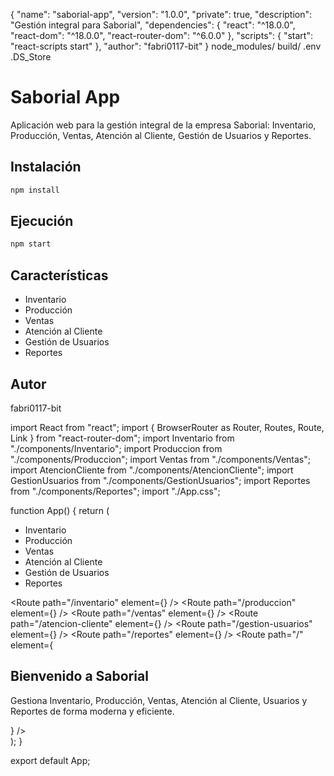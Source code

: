 {
  "name": "saborial-app",
  "version": "1.0.0",
  "private": true,
  "description": "Gestión integral para Saborial",
  "dependencies": {
    "react": "^18.0.0",
    "react-dom": "^18.0.0",
    "react-router-dom": "^6.0.0"
  },
  "scripts": {
    "start": "react-scripts start"
  },
  "author": "fabri0117-bit"
}
node_modules/
build/
.env
.DS_Store
# Saborial App

Aplicación web para la gestión integral de la empresa Saborial: Inventario, Producción, Ventas, Atención al Cliente, Gestión de Usuarios y Reportes.

## Instalación

```bash
npm install
```

## Ejecución

```bash
npm start
```

## Características

- Inventario
- Producción
- Ventas
- Atención al Cliente
- Gestión de Usuarios
- Reportes

## Autor

fabri0117-bit

<!DOCTYPE html>
<html lang="es">
  <head>
    <meta charset="UTF-8" />
    <link rel="icon" href="%PUBLIC_URL%/favicon.ico" />
    <meta name="viewport" content="width=device-width, initial-scale=1.0" />
    <title>Saborial App</title>
  </head>
  <body>
    <div id="root"></div>
  </body>
</html>
import React from "react";
import { BrowserRouter as Router, Routes, Route, Link } from "react-router-dom";
import Inventario from "./components/Inventario";
import Produccion from "./components/Produccion";
import Ventas from "./components/Ventas";
import AtencionCliente from "./components/AtencionCliente";
import GestionUsuarios from "./components/GestionUsuarios";
import Reportes from "./components/Reportes";
import "./App.css";

function App() {
  return (
    <Router>
      <div>
        <nav>
          <ul>
            <li><Link to="/inventario">Inventario</Link></li>
            <li><Link to="/produccion">Producción</Link></li>
            <li><Link to="/ventas">Ventas</Link></li>
            <li><Link to="/atencion-cliente">Atención al Cliente</Link></li>
            <li><Link to="/gestion-usuarios">Gestión de Usuarios</Link></li>
            <li><Link to="/reportes">Reportes</Link></li>
          </ul>
        </nav>
        <Routes>
          <Route path="/inventario" element={<Inventario />} />
          <Route path="/produccion" element={<Produccion />} />
          <Route path="/ventas" element={<Ventas />} />
          <Route path="/atencion-cliente" element={<AtencionCliente />} />
          <Route path="/gestion-usuarios" element={<GestionUsuarios />} />
          <Route path="/reportes" element={<Reportes />} />
          <Route path="/" element={
            <div className="container">
              <h2>Bienvenido a Saborial</h2>
              <p>
                Gestiona Inventario, Producción, Ventas, Atención al Cliente, Usuarios y Reportes de forma moderna y eficiente.
              </p>
            </div>
          } />
        </Routes>
      </div>
    </Router>
  );
}

export default App;
